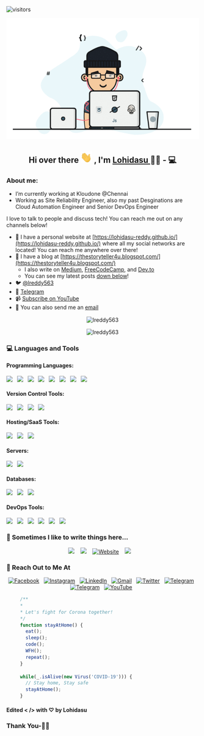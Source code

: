 ![visitors](https://xiaoluoboding-visitor-badge.glitch.me/badge?page_id=lreddy563.lreddy563)
<p align='center'>
  <img  src="https://github.com/lreddy563/lreddy563/blob/master/gifs/Developer.gif" alt="Developer gif">
</p>
<p align='center'>
<!--img src="https://raw.githubusercontent.com/lreddy563/lreddy563/master/new1.jpg" alt=""-->
</p>
<h2 align="center"> Hi over there <img width="30px" src="https://github.com/lreddy563/lreddy563/blob/master/gifs/Hi.gif"> , I'm <a href="http://lreddy563.github.io/">Lohidasu </a>🧑🏻‍ - 💻</h2>

### About me:

- I’m currently working at Kloudone @Chennai
- Working as Site Reliability Engineer, also my past Desginations are Cloud Automation Engineer and Senior DevOps Engineer

I love to talk to people and discuss tech! You can reach me out on any channels below!

- 🔗 I have a personal website at [https://lohidasu-reddy.github.io/](https://lohidasu-reddy.github.io/) where all my social networks are located! You can reach me anywhere over there!
- 📝 I have a blog at [https://thestoryteller4u.blogspot.com/](https://thestoryteller4u.blogspot.com/)
  - I also write on [Medium](https://medium.com/@lreddy563), [FreeCodeCamp](https://www.freecodecamp.org/lreddy563), and [Dev.to](https://dev.to/lreddy563)
  - You can see my latest posts [down below](#latest-blog-posts)!
- 🐦 [@lreddy563](https://twitter.com/lreddy563)
- 💬 [Telegram](https://telegram.me/lreddy563)
- 📹 [Subscribe on YouTube](https://www.youtube.com/nlohidasureddy)
- 📧 You can also send me an [email](mailto:lreddy563@gmail.com)

<p align="center">
  <img align="center" src="https://github-readme-stats.vercel.app/api?username=lreddy563&show_icons=true" alt="lreddy563"/>
</p>
<p align="center">
  <img align="center" src="https://github-readme-stats.vercel.app/api/top-langs/?username=lreddy563&layout=compact" alt="lreddy563"/>
</p>

<h3 align="left">💻 Languages and Tools</h3>
<h4 align="left">Programming Languages: </h4>
<p align="left">
<img src="https://img.shields.io/badge/c++%20-%2300599C.svg?&style=for-the-badge&logo=c%2B%2B&ogoColor=white"/>&nbsp;&nbsp;
<img src="https://img.shields.io/badge/java-%23ED8B00.svg?&style=for-the-badge&logo=java&logoColor=white"/>&nbsp;&nbsp;
<img src="https://img.shields.io/badge/python%20-%2314354C.svg?&style=for-the-badge&logo=python&logoColor=white"/>&nbsp;&nbsp;
<img src="https://img.shields.io/badge/javascript%20-%23323330.svg?&style=for-the-badge&logo=javascript&logoColor=%23F7DF1E"/>&nbsp;&nbsp;
<img src="https://img.shields.io/badge/html5%20-%23E34F26.svg?&style=for-the-badge&logo=html5&logoColor=white"/>&nbsp;&nbsp;
<img src="https://img.shields.io/badge/css3%20-%231572B6.svg?&style=for-the-badge&logo=css3&logoColor=white"/>&nbsp;&nbsp;
<img src="https://img.shields.io/badge/ruby-%23CC342D.svg?&style=for-the-badge&logo=ruby&logoColor=white"/>&nbsp;&nbsp;
<img src="https://img.shields.io/badge/markdown-%23000000.svg?&style=for-the-badge&logo=markdown&logoColor=white"/>&nbsp;&nbsp;
</p>
<h4 align="left">Version Control Tools: </h4>
<p align="left">
<img src="https://img.shields.io/badge/git%20-%23F05033.svg?&style=for-the-badge&logo=git&logoColor=white"/>&nbsp;&nbsp;
<img src="https://img.shields.io/badge/gitlab%20-%23181717.svg?&style=for-the-badge&logo=gitlab&logoColor=white"/>&nbsp;&nbsp;
<img src="https://img.shields.io/badge/github%20-%23121011.svg?&style=for-the-badge&logo=github&logoColor=white"/>&nbsp;&nbsp;
<img src="https://img.shields.io/badge/bitbucket%20-%230047B3.svg?&style=for-the-badge&logo=bitbucket&logoColor=white"/>&nbsp;&nbsp;
</p>
<h4 align="left">Hosting/SaaS Tools: </h4>
<p align="left">
  <img src="https://img.shields.io/badge/AWS%20-%23FF9900.svg?&style=for-the-badge&logo=amazon-aws&logoColor=white"/>&nbsp;&nbsp;
  <img src="https://img.shields.io/badge/Google%20Cloud%20-%234285F4.svg?&style=for-the-badge&logo=google-cloud&logoColor=white"/>&nbsp;&nbsp;
  <img src="https://img.shields.io/badge/azure%20-%230072C6.svg?&style=for-the-badge&logo=azure-devops&logoColor=white"/>&nbsp;&nbsp;
</p>
<h4 align="left">Servers: </h4>
<p align="left">
  <img src="https://img.shields.io/badge/apache%20-%23D42029.svg?&style=for-the-badge&logo=apache&logoColor=white"/>&nbsp;&nbsp;
  <img src="https://img.shields.io/badge/nginx%20-%23009639.svg?&style=for-the-badge&logo=nginx&logoColor=white"/>&nbsp;&nbsp;
</p>
<h4 align="left">Databases: </h4>
<p align="left">
  <img src="https://img.shields.io/badge/mysql-%2300f.svg?&style=for-the-badge&logo=mysql&logoColor=white"/>&nbsp;&nbsp;
  <img src ="https://img.shields.io/badge/postgres-%23316192.svg?&style=for-the-badge&logo=postgresql&logoColor=white"/>&nbsp;&nbsp;
  <img src ="https://img.shields.io/badge/sqllite-%2307405e.svg?&style=for-the-badge&logo=sqlite&logoColor=white"/>&nbsp;&nbsp;
</p>
<h4 align="left">DevOps Tools: </h4>
<p align="left">
  <img src="https://img.shields.io/badge/jenkins%20-%232C5263.svg?&style=for-the-badge&logo=jenkins&logoColor=white"/>&nbsp;&nbsp;
  <img src="https://img.shields.io/badge/docker%20-%230db7ed.svg?&style=for-the-badge&logo=docker&logoColor=white"/>&nbsp;&nbsp;
  <img src="https://img.shields.io/badge/kubernetes%20-%23326ce5.svg?&style=for-the-badge&logo=kubernetes&logoColor=white"/>&nbsp;&nbsp;
  <img src="https://img.shields.io/badge/ansible%20-%231A1918.svg?&style=for-the-badge&logo=ansible&logoColor=white"/>&nbsp;&nbsp;
  <img src="https://img.shields.io/badge/vagrant%20-%231563FF.svg?&style=for-the-badge&logo=vagrant&logoColor=white"/>&nbsp;&nbsp;
  <img src="https://img.shields.io/badge/terraform%20-%23326ce5.svg?&style=for-the-badge&logo=terraform&logoColor=white"/>&nbsp;&nbsp;
</p>                                                                                                      
<h3 align='left'>📝  Sometimes I like to write things here...</h3>
<p align='center'>
  <a href="https://medium.com/@lreddy563"><img src="https://img.shields.io/badge/Medium%20-%231572B6.svg?&style=for-the-badge&logo=medium&logoColor=white" /></a>&nbsp;&nbsp;&nbsp;
  <a href="https://dev.to/lreddy563"><img src="https://img.shields.io/badge/dev.to-%2312100E.svg?&style=for-the-badge&logo=dev.to&logoColor=white" /></a>&nbsp;&nbsp;&nbsp;
  <a href="https://lreddy563.github.io/"><img src="https://img.shields.io/website?style=for-the-badge&up_message=portfolio&url=https%3A%2F%2Flreddy563.github.io%2F" alt="Website"></a>&nbsp;&nbsp;&nbsp;
  <a href="https://thestoryteller4u.blogspot.com/"><img src="https://img.shields.io/badge/blogspot-%23D14836.svg?&style=for-the-badge&logo=hashnode&logoColor=white" /></a>&nbsp;&nbsp;&nbsp;&nbsp;
</p>
<h3 align="left"> 💬 Reach Out to Me At</h3>
<p align="center">
<a href="https://www.facebook.com/lreddy563/"><img src="https://img.shields.io/badge/facebook-%231877F2.svg?&style=for-the-badge&logo=facebook&logoColor=white" alt="Facebook" /></a>&nbsp;&nbsp;
<a href="https://www.instagram.com/lreddy563/"><img src="https://img.shields.io/badge/instagram-%23E4405F.svg?&style=for-the-badge&logo=instagram&logoColor=white" alt="Instagram" /></a>&nbsp;&nbsp;
<a href="https://www.linkedin.com/in/n-lohidasu-reddy/"><img src="https://img.shields.io/badge/linkedin-%230077B5.svg?&style=for-the-badge&logo=linkedin&logoColor=white" alt="LinkedIn" /></a>&nbsp;&nbsp;
<a href="mailto:lreddy563@gmail.com?subject=Hola%20lohidasu"><img src="https://img.shields.io/badge/gmail-%23D14836.svg?&style=for-the-badge&logo=gmail&logoColor=white" alt="Gmail"/></a>&nbsp;&nbsp;
<a href="https://twitter.com/lreddy563"><img src="https://img.shields.io/badge/twitter-%230db7ed.svg?&style=for-the-badge&logo=twitter&logoColor=white" alt="Twitter"/></a>&nbsp;&nbsp;
<a href="https://telegram.me/lreddy563"><img src="https://img.shields.io/badge/telegram-%230077B5.svg?&style=for-the-badge&logo=telegram&logoColor=white" alt="Telegram"/></a>&nbsp;&nbsp;
<a href="https://wa.me/917795180140"><img src="https://img.shields.io/badge/whatsapp-%23009639.svg?&style=for-the-badge&logo=whatsapp&logoColor=white" alt="Telegram"/></a>&nbsp;&nbsp;
<a href="https://www.youtube.com/nlohidasureddy"><img src="https://img.shields.io/badge/youtube-%23D14836.svg?&style=for-the-badge&logo=youtube&logoColor=white" alt="YouTube"/></a>&nbsp;&nbsp;
</p>

 ```javascript
      /**
      *
      * Let's fight for Corona together!
      */
      function stayAtHome() {
        eat();
        sleep();
        code();
        WFH();
        repeat();
      }

      while(_.isAlive(new Virus('COVID-19'))) {
        // Stay home, Stay safe
        stayAtHome();
      }
 ```

#### Edited < /> with ♡ by Lohidasu

### Thank You-🙏🏼
